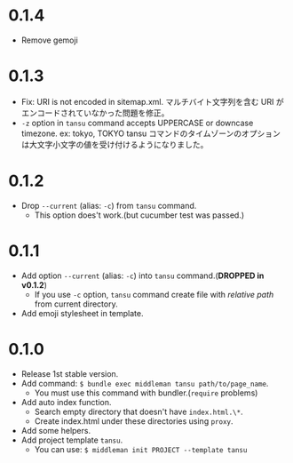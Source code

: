 # 0.1.4

- Remove gemoji

# 0.1.3

- Fix: URI is not encoded in sitemap.xml. 
  マルチバイト文字列を含む URI がエンコードされていなかった問題を修正。
- `-z` option in `tansu` command accepts UPPERCASE or downcase timezone. ex: tokyo, TOKYO
  tansu コマンドのタイムゾーンのオプションは大文字小文字の値を受け付けるようになりました。

# 0.1.2

- Drop `--current` (alias: `-c`) from `tansu` command.
    - This option does't work.(but cucumber test was passed.)

# 0.1.1

- Add option `--current` (alias: `-c`) into `tansu` command.(__DROPPED in v0.1.2__)
    - If you use `-c` option, `tansu` command create file with _relative path_ from current directory.
- Add emoji stylesheet in template.

# 0.1.0

- Release 1st stable version.
- Add command: `$ bundle exec middleman tansu path/to/page_name`.
    - You must use this command with bundler.(`require` problems)
- Add auto index function.
    - Search empty directory that doesn't have `index.html.\*`.
    - Create index.html under these directories using `proxy`.
- Add some helpers.
- Add project template `tansu`.
    - You can use: `$ middleman init PROJECT --template tansu`
